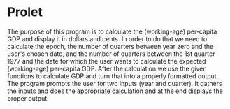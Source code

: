 # Prolet
The purpose of this program is to calculate the (working-age) per-capita GDP and display it in dollars and cents. 
In order to do that we need to calculate the epoch, the number of quarters between year zero and the user's chosen date, 
and the number of quarters between the 1st quarter 1977 and the date for which the user wants to calculate the expected (working-age) per-capita GDP.
After the calculation we use the given functions to calculate GDP and turn that into a properly formatted output.
The program prompts the user for two inputs (year and quarter). 
It gathers the inputs and does the appropriate calculation and at the end displays the proper output.
